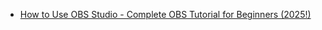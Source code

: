 - [How to Use OBS Studio - Complete OBS Tutorial for Beginners (2025!)](https://youtu.be/9z9GiEM4uvA)
